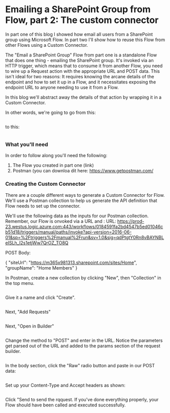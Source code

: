 # Emailing a SharePoint Group from Flow, part 2: The custom connector

In part one of this blog I showed how email all users from a SharePoint group using Microsoft Flow. In part two I'll show how to reuse this Flow from other Flows using a Custom Connector.

The "Email a SharePoint Group" Flow from part one is a standalone Flow that does one thing - emailing the SharePoint group. It's invoked via an HTTP trigger, which means that to consume it from another Flow, you need to wire up a Request action with the appropriate URL and POST data. This isn't ideal for two reasons: It requires knowing the arcane details of the endpoint and how to set it up in a Flow, and it necessitates exposing the endpoint URL to anyone needing to use it from a Flow.

In this blog we'll abstract away the details of that action by wrapping it in a Custom Connector.

In other words, we're going to go from this:

<image of raw http action>


to this:

<image of custom connector in action>

### What you'll need
In order to follow along you'll need the following:
1. The Flow you created in part one (link)
2. Postman (you can downloa dit here: https://www.getpostman.com/

### Creating the Custom Connector

There are a couple different ways to generate a Custom Connector for Flow. We'll use a Postman collection to help us generate the API definition that Flow needs to set up the connector.

We'll use the following data as the inputs for our Postman collection. Remember, our Flow is onvoked via a URL and :
URL: https://prod-23.westus.logic.azure.com:443/workflows/0184591fa2bd4547b5ed01046cb51d18/triggers/manual/paths/invoke?api-version=2016-06-01&sp=%2Ftriggers%2Fmanual%2Frun&sv=1.0&sig=qdPtgtY0Rn8vBAYNBLeISLh_I2s1etjWw7QrOZ_TO8Q

POST Body:

{
    "siteUrl": "https://m365x981313.sharepoint.com/sites/Home",
    "groupName": "Home Members"
}

In Postman, create a new collection by clicking "New", then "Collection" in the top menu.

<image>
  
  Give it a name and click "Create".
  
  <image>
  
  Next, "Add Requests"
  
  <image>
  
  Next, "Open in Builder"
  
  <image>
  
  Change the method to "POST" and enter in the URL. Notice the parameters get parsed out of the URL and added to the params section of the request builder.
  
  <image>
  
  In the body section, click the "Raw" radio button and paste in our POST data:
  
<image>
  
Set up your Content-Type and Accept headers as shown:

<image>
  
Click "Send to send the rqquest. If you've done everything properly, your Flow should have been called and executed successfully.

<image>
  
  
  
  
  
  
  

